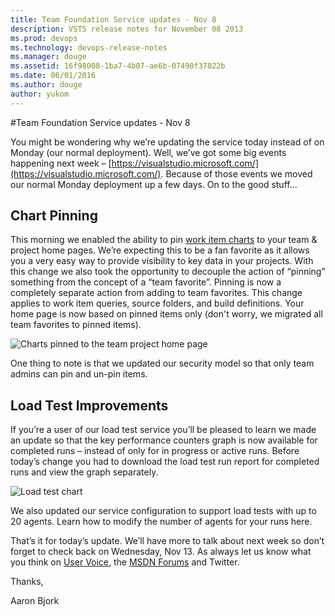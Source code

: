 ```yaml
---
title: Team Foundation Service updates - Nov 8
description: VSTS release notes for November 08 2013
ms.prod: devops
ms.technology: devops-release-notes
ms.manager: douge
ms.assetid: 16f98008-1ba7-4b07-ae6b-07490f37822b
ms.date: 06/01/2016
ms.author: douge
author: yukom
---
```


#Team Foundation Service updates - Nov 8

You might be wondering why we’re updating the service today instead of on Monday (our normal deployment). Well, we’ve got some big events happening next week – [https://visualstudio.microsoft.com/](https://visualstudio.microsoft.com/). Because of those events we moved our normal Monday deployment up a few days. On to the good stuff…

## Chart Pinning

This morning we enabled the ability to pin [work item charts](../2013/sep-09-team-services.md) to your team & project home pages. We’re expecting this to be a fan favorite as it allows you a very easy way to provide visibility to key data in your projects. With this change we also took the opportunity to decouple the action of “pinning” something from the concept of a “team favorite”. Pinning is now a completely separate action from adding to team favorites. This change applies to work item queries, source folders, and build definitions. Your home page is now based on pinned items only (don't worry, we migrated all team favorites to pinned items).

![Charts pinned to the team project home page](_img/11_08_01.png)

One thing to note is that we updated our security model so that only team admins can pin and un-pin items.

## Load Test Improvements

If you’re a user of our load test service you’ll be pleased to learn we made an update so that the key performance counters graph is now available for completed runs – instead of only for in progress or active runs. Before today’s change you had to download the load test run report for completed runs and view the graph separately.

![Load test chart](_img/11_08_02.png)

We also updated our service configuration to support load tests with up to 20 agents. Learn how to modify the number of agents for your runs here.

That’s it for today’s update. We’ll have more to talk about next week so don’t forget to check back on Wednesday, Nov 13. As always let us know what you think on [User Voice](https://visualstudio.uservoice.com/forums/330519-vso), the [MSDN Forums](http://social.msdn.microsoft.com/Forums/en-US/TFService/threads) and Twitter.

Thanks,

Aaron Bjork


